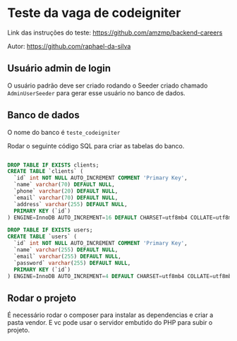 # Teste da vaga de codeigniter

Link das instruções do teste: https://github.com/amzmp/backend-careers

Autor: https://github.com/raphael-da-silva

## Usuário admin de login
O usuário padrão deve ser criado rodando o Seeder criado chamado `AdminUserSeeder` para gerar esse usuário no banco de dados.

## Banco de dados

O nome do banco é `teste_codeigniter`

Rodar o seguinte código SQL para criar as tabelas do banco.

```sql

DROP TABLE IF EXISTS clients;
CREATE TABLE `clients` (
  `id` int NOT NULL AUTO_INCREMENT COMMENT 'Primary Key',
  `name` varchar(70) DEFAULT NULL,
  `phone` varchar(20) DEFAULT NULL,
  `email` varchar(70) DEFAULT NULL,
  `address` varchar(255) DEFAULT NULL,
  PRIMARY KEY (`id`)
) ENGINE=InnoDB AUTO_INCREMENT=16 DEFAULT CHARSET=utf8mb4 COLLATE=utf8mb4_0900_ai_ci COMMENT='tabela com clientes';

DROP TABLE IF EXISTS users;
CREATE TABLE `users` (
  `id` int NOT NULL AUTO_INCREMENT COMMENT 'Primary Key',
  `name` varchar(255) DEFAULT NULL,
  `email` varchar(255) DEFAULT NULL,
  `password` varchar(255) DEFAULT NULL,
  PRIMARY KEY (`id`)
) ENGINE=InnoDB AUTO_INCREMENT=4 DEFAULT CHARSET=utf8mb4 COLLATE=utf8mb4_0900_ai_ci COMMENT='Tabela dos usuários de login';

```

## Rodar o projeto

É necessário rodar o composer para instalar as dependencias e criar a pasta vendor. E vc pode usar o servidor embutido do PHP para subir o projeto.